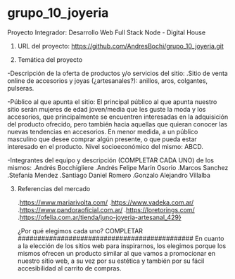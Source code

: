# grupo_10_joyeria
Proyecto Integrador: Desarrollo Web Full Stack Node - Digital House

1. URL del proyecto:
    https://github.com/AndresBochi/grupo_10_joyeria.git

2. Temática del proyecto

-Descripción de la oferta de productos y/o servicios del sitio:
    .Sitio de venta online de accesorios y joyas (¿artesanales?): anillos, aros, colgantes, pulseras.

-Público al que apunta el sitio:
    El principal público al que apunta nuestro sitio serán mujeres de edad joven/media que les guste la moda y los accesorios, que principalmente se encuentren interesadas en la adquisición del producto ofrecido, pero también hacia aquellas que quieran conocer las nuevas tendencias en accesorios. En menor medida, a un público masculino que desee comprar algún presente, o que pueda estar interesado en el producto. Nivel socioeconómico del mismo: ABCD.

-Integrantes del equipo y descripción (COMPLETAR CADA UNO) de los mismos:
    .Andrés Bocchigliere
    .Andrés Felipe Marín Osorio
    .Marcos Sanchez
    .Stefania Mendez
    .Santiago Daniel Romero
    .Gonzalo Alejandro Villalba

3. Referencias del mercado

    .https://www.mariarivolta.com/
    .https://www.vadeka.com.ar/
    .https://www.pandoraoficial.com.ar/
    .https://loretorings.com/
    .https://ofelia.com.ar/tienda/juno-joyeria-artesanal_429}

    ¿Por qué elegimos cada uno?
    COMPLETAR #############################################
    En cuanto a la elección de los sitios web para inspirarnos, los elegimos porque los mismos ofrecen un producto similar al que vamos a promocionar en nuestro sitio web, a su vez por su estética y también por su fácil accesibilidad al carrito de compras.




